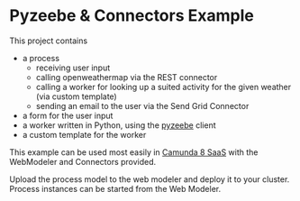 # Pyzeebe & Connectors Example

This project contains
* a process
  * receiving user input
  * calling openweathermap via the REST connector
  * calling a worker for looking up a suited activity for the given weather (via custom template)
  * sending an email to the user via the Send Grid Connector
* a form for the user input
* a worker written in Python, using the [pyzeebe](https://github.com/camunda-community-hub/pyzeebe) client
* a custom template for the worker

This example can be used most easily in [Camunda 8 SaaS](https://console.cloud.camunda.io) with the WebModeler and Connectors provided.

Upload the process model to the web modeler and deploy it to your cluster. Process instances can be started from the Web Modeler.
